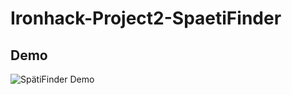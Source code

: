 # Ironhack-Project2-SpaetiFinder
## Demo
![SpätiFinder Demo](https://media.giphy.com/media/yEUSPEKYBVTPaEGePW/giphy.gif)
